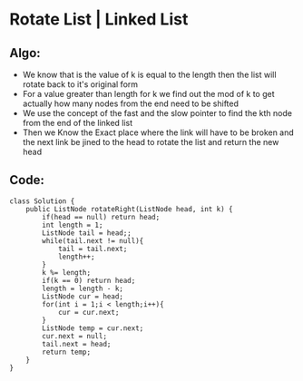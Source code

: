 # Rotate List | Linked List
## Algo:
* We know that is the value of k is equal to the length then the list will rotate back to it's original form 
* For a value greater than length for k we find out the mod of k to get actually how many nodes from the end need to be shifted
* We use the concept of the fast and the slow pointer to find the kth node from the end of the linked list 
* Then we Know the Exact place where the link will have to be broken and the next link be jined to the head to rotate the list and return the new head 
## Code:
```
class Solution {
    public ListNode rotateRight(ListNode head, int k) {
        if(head == null) return head;
        int length = 1;
        ListNode tail = head;;
        while(tail.next != null){
            tail = tail.next;
            length++;
        }
        k %= length;
        if(k == 0) return head;
        length = length - k;
        ListNode cur = head;
        for(int i = 1;i < length;i++){
            cur = cur.next;
        }
        ListNode temp = cur.next;
        cur.next = null;
        tail.next = head;
        return temp;  
    }
}
```
